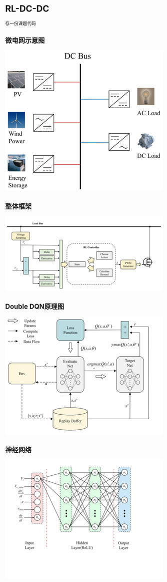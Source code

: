 # RL-DC-DC
存一份课题代码

## 微电网示意图
![MG](https://github.com/iisdd/RL-DC-DC/blob/main/figure/%E5%BE%AE%E7%94%B5%E7%BD%91%E6%8F%92%E5%9B%BE.jpg)
## 整体框架
![framework](https://github.com/iisdd/RL-DC-DC/blob/main/figure/boost_RL.jpg)
## Double DQN原理图
![DDQN](https://github.com/iisdd/RL-DC-DC/blob/main/figure/DDQN%E6%B5%81%E7%A8%8B%E5%9B%BE.jpg)
## 神经网络
![NN](https://github.com/iisdd/RL-DC-DC/blob/main/figure/%E7%A5%9E%E7%BB%8F%E7%BD%91%E7%BB%9C.jpg)



